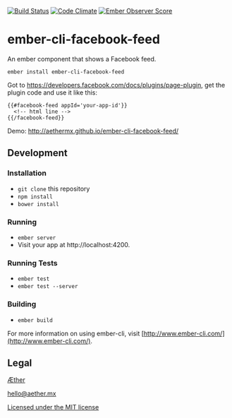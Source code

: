 [![Build Status](https://travis-ci.org/aethermx/ember-cli-facebook-feed.svg?branch=master)](https://travis-ci.org/aethermx/ember-cli-facebook-feed)
[![Code Climate](https://codeclimate.com/github/aethermx/ember-cli-facebook-feed/badges/gpa.svg)](https://codeclimate.com/github/aethermx/ember-cli-facebook-feed)
[![Ember Observer Score](http://emberobserver.com/badges/ember-cli-facebook-feed.svg)](http://emberobserver.com/addons/ember-cli-facebook-feed)

# ember-cli-facebook-feed

An ember component that shows a Facebook feed.

    ember install ember-cli-facebook-feed

Got to https://developers.facebook.com/docs/plugins/page-plugin, get
the plugin code and use it like this:

    {{#facebook-feed appId='your-app-id'}}
      <!-- html line -->
    {{/facebook-feed}}

Demo: http://aethermx.github.io/ember-cli-facebook-feed/

## Development

### Installation

* `git clone` this repository
* `npm install`
* `bower install`

### Running

* `ember server`
* Visit your app at http://localhost:4200.

### Running Tests

* `ember test`
* `ember test --server`

### Building

* `ember build`

For more information on using ember-cli, visit [http://www.ember-cli.com/](http://www.ember-cli.com/).

## Legal

[Æther](http://aether.mx/)

hello@aether.mx

[Licensed under the MIT license](http://opensource.org/licenses/mit-license.php)
